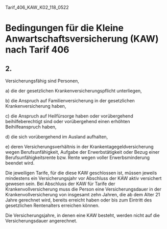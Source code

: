 Tarif_406_KAW_K02_118_0522
# Bedingungen für die Kleine Anwartschaftsversicherung (KAW) nach Tarif 406
## 2.

Versicherungsfähig sind Personen,

a) die der gesetzlichen Krankenversicherungspflicht unterliegen,

b) die Anspruch auf Familienversicherung in der gesetzlichen Krankenversicherung haben,

c) die Anspruch auf Heilfürsorge haben oder vorübergehend beihilfeberechtigt sind oder vorübergehend einen erhöhten Beihilfeanspruch haben,

d) die sich vorübergehend im Ausland aufhalten,

e) deren Versicherungsverhältnis in der Krankentagegeldversicherung wegen Berufsunfähigkeit, Aufgabe der Erwerbstätigkeit oder Bezug einer Berufsunfähigkeitsrente bzw. Rente wegen voller Erwerbsminderung beendet wird.

Die jeweiligen Tarife, für die diese KAW geschlossen ist, müssen jeweils mindestens ein Versicherungsjahr vor Abschluss der KAW aktiv versichert gewesen sein. Bei Abschluss der KAW für Tarife der Krankenvollversicherung muss die Person eine Versicherungsdauer in der Krankenvollversicherung von insgesamt zehn Jahren, die ab dem Alter 21 Jahre gerechnet wird, bereits erreicht haben oder bis zum Eintritt des gesetzlichen Rentenalters erreichen können.

Die Versicherungsjahre, in denen eine KAW besteht, werden nicht auf die Versicherungsdauer angerechnet.
